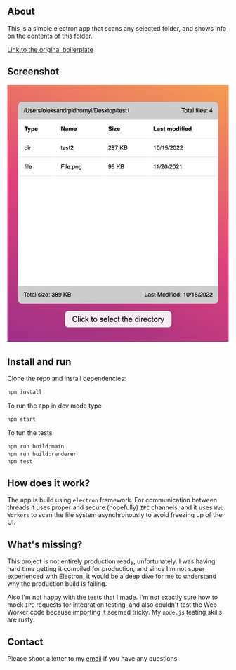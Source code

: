 ## About
This is a simple electron app that scans any selected folder, and shows info on the contents of this folder.

[Link to the original boilerplate](https://github.com/electron-react-boilerplate/electron-react-boilerplate)

## Screenshot
![plot](./Screenshot.png)

## Install and run

Clone the repo and install dependencies:

```bash
npm install
```

To run the app in dev mode type
```bash
npm start
```

To tun the tests
```bash
npm run build:main
npm run build:renderer
npm test
```

## How does it work?
The app is build using `electron` framework. For communication between threads it uses proper and secure (hopefully) `IPC` channels, and it uses `Web Workers` to scan the file system asynchronously to avoid freezing up of the UI.

## What's missing?
This project is not entirely production ready, unfortunately. I was having hard time getting it compiled for production, and since I'm not super experienced with Electron, it would be a deep dive for me to understand why the production build is failing.

Also I'm not happy with the tests that I made. I'm not exactly sure how to mock `IPC` requests for integration testing, and also couldn't test the Web Worker code because importing it seemed tricky. My `node.js` testing skills are rusty.



## Contact

Please shoot a letter to my [email](mailto:pidhornyialex@gmail.com) if you have any questions
